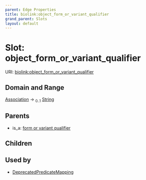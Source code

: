 ```yaml
---
parent: Edge Properties
title: biolink:object_form_or_variant_qualifier
grand_parent: Slots
layout: default
---
```


# Slot: object_form_or_variant_qualifier




URI: [biolink:object_form_or_variant_qualifier](https://w3id.org/biolink/vocab/object_form_or_variant_qualifier)

## Domain and Range

[Association](Association.md) ->  <sub>0..1</sub> [String](types/String.md)

## Parents

 *  is_a: [form or variant qualifier](form_or_variant_qualifier.md)

## Children


## Used by

 * [DeprecatedPredicateMapping](DeprecatedPredicateMapping.md)
